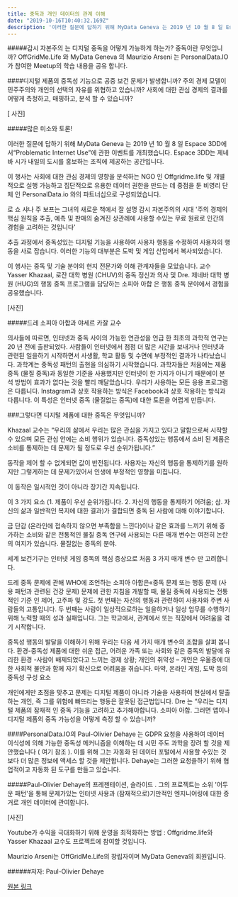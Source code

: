```yaml
---
title: 중독과 개인 데이터의 관계 이해
date: "2019-10-16T10:40:32.169Z"
description: '이러한 질문에 답하기 위해 MyData Geneva 는 2019 년 10 월 8 일 Espace 3DD에서“Problematic Internet Use”에 관한 이벤트를 개최했습니다...'
---
```


#####감시 자본주의 는 디지털 중독을 어떻게 가능하게 하는가? 중독이란 무엇입니까? OffGridMe.Life 와 MyData Geneva 의 Maurizio Arseni 는 PersonalData.IO가 참여한 Meetup의 학습 내용을 공유 합니다.

####디지털 제품의 중독성 기능으로 공중 보건 문제가 발생합니까? 주의 경제 모델이 민주주의와 개인의 선택의 자유를 위협하고 있습니까? 사회에 대한 관심 경제의 결과를 어떻게 측정하고, 매핑하고, 분석 할 수 있습니까?

[ 사진]

#####많은 미소와 토론!

이러한 질문에 답하기 위해 MyData Geneva 는 2019 년 10 월 8 일 Espace 3DD에서“Problematic Internet Use”에 관한 이벤트를 개최했습니다. Espace 3DD는 제네바 시가 내일의 도시를 홍보하는 조직에 제공하는 공간입니다.

이 행사는 사회에 대한 관심 경제의 영향을 분석하는 NGO 인 Offgridme.life 및 개별적으로 실행 가능하고 집단적으로 유용한 데이터 권한을 만드는 데 중점을 둔 비영리 단체 인 PersonalData.io 와의 파트너십으로 구성되었습니다.

로 쇼 샤나 주 보프는 그녀의 새로운 책에서 잘 설명 감시 자본주의의 시대 '주의 경제의 핵심 원칙을 추출, 예측 및 판매의 숨겨진 상관례에 사용할 수있는 무료 원료로 인간의 경험을 고려하는 것입니다'

추출 과정에서 중독성있는 디지털 기능을 사용하여 사용자 행동을 수정하여 사용자의 행동을 사로 잡습니다. 이러한 기능의 대부분은 도박 및 게임 산업에서 복사되었습니다.

이 행사는 중독 및 기술 분야의 현지 전문가와 이해 관계자들을 모았습니다. 교수   Yasser Khazaal, 로잔 대학 병원 (CHUV)의 중독 정신과 의사 및 Dre. 제네바 대학 병원 (HUG)의 행동 중독 프로그램을 담당하는 소피아 아합 은 행동 중독 분야에서 경험을 공유했습니다.

[사진]

#####드레 소피아 아합과 야세르 카잘 교수

의사들에 따르면, 인터넷과 중독 사이의 가능한 연관성을 언급 한 최초의 과학적 연구는 20 년 전에 출판되었다. 사람들이 인터넷에서 점점 더 많은 시간을 보내거나 인터넷과 관련된 일을하기 시작하면서 사생활, 학교 활동 및 수면에 부정적인 결과가 나타났습니다. 과학계는 중독성 패턴의 출현을 의심하기 시작했습니다. 과학자들은 처음에는 제품 중독 (물질 중독)과 동일한 기준을 사용했지만 인터넷이 한 가지가 아니기 때문에이 분석 방법이 효과가 없다는 것을 빨리 깨달았습니다. 우리가 사용하는 모든 응용 프로그램은 다릅니다. Instagram과 상호 작용하는 방식은 Facebook과 상호 작용하는 방식과 다릅니다. 이 특성은 인터넷 중독 (물질없는 중독)에 대한 토론을 어렵게 만듭니다.

###그렇다면 디지털 제품에 대한 중독은 무엇입니까?

Khazaal 교수는 “우리의 삶에서 우리는 많은 관심을 가지고 있다고 말함으로써 시작할 수 있으며 모든 관심 안에는 소비 행위가 있습니다. 중독성있는 행동에서 소비 된 제품은 소비를 통제하는 데 문제가 될 정도로 우선 순위가됩니다.”

동작을 제어 할 수 없게되면 값이 반전됩니다. 사용자는 자신의 행동을 통제하기를 원하지만 그렇게하는 데 문제가있어서 인생에 부정적인 영향을 미칩니다.

이 동작은 일시적인 것이 아니라 장기간 지속됩니다.

이 3 가지 요소 (1. 제품이 우선 순위가됩니다. 2. 자신의 행동을 통제하기 어려움; 삼. 자신의 삶과 일반적인 복지에 대한 결과)가 결합되면 중독 된 사람에 대해 이야기합니다.

금 단감 (온라인에 접속하지 않으면 부족함을 느낀다)이나 같은 효과를 느끼기 위해 증가하는 소비와 같은 전통적인 물질 중독 연구에 사용되는 다른 매개 변수는 여전히 논란의 여지가 있습니다. 물질없는 중독의 분야.

세계 보건기구는 인터넷 게임 중독의 핵심 증상으로 처음 3 가지 매개 변수 만 고려합니다.

드레 중독 문제에 관해 WHO에 조언하는 소피아 아합은«중독 문제 또는 행동 문제 (사용 패턴과 관련된 건강 문제) 문제에 관한 지침을 개발할 때, 물질 중독에 사용되는 전통적인 기준 인 제어, 고주파 및 강도. 첫 번째는 자신의 행동과 관련하여 사용자와 주변 사람들의 고통입니다. 두 번째는 사람이 일상적으로하는 일을하거나 일상 업무를 수행하기 위해 노력할 때의 성과 실패입니다. 그는 학교에서, 관계에서 또는 직장에서 어려움을 겪기 시작합니다.

중독성 행동의 발달을 이해하기 위해 우리는 다음 세 가지 매개 변수의 조합을 살펴 봅니다. 환경-중독성 제품에 대한 쉬운 접근, 어려운 가족 또는 사회와 같은 중독의 발달에 유리한 환경 -사람이 배제되었다고 느끼는 경제 상황; 개인의 취약성 – 개인은 우울증에 대한 사회적 불안과 함께 자기 확신으로 어려움을 겪습니다. 마약, 온라인 게임, 도박 등의 중독성 구성 요소

개인에게만 초점을 맞추고 문제는 디지털 제품이 아니라 기술을 사용하여 현실에서 탈출하는 개인, 즉 그를 위험에 빠뜨리는 행동은 잘못된 접근법입니다. Dre 는 “우리는 디지털 제품의 잠재적 인 중독 기능을 고려하고 추가해야합니다. 소피아 아합.
그러면 앱이나 디지털 제품의 중독 가능성을 어떻게 측정 할 수 있습니까?

####PersonalData.IO의 Paul-Olivier Dehaye 는 GDPR 요청을 사용하여 데이터 이식성에 의해 가능한 중독성 메커니즘을 이해하는 데 시민 주도 과학을 장려 할 것을 제안했습니다 ( 여기 참조 ). 이를 위해 그는 자동화 된 데이터 포털에서 사용할 수있는 것보다 더 많은 정보에 액세스 할 것을 제안합니다. Dehaye는 그러한 요청을하기 위해 협업적이고 자동화 된 도구를 만들고 있습니다.

#####Paul-Olivier Dehaye의 프레젠테이션, 슬라이드 .
그의 프로젝트는 소위 '어두운 패턴'을 통해 문제가있는 인터넷 사용과 (잠재적으로)기만적인 엔지니어링에 대한 증거로 개인 데이터에 관여합니다.

[사진]

Youtube가 수익을 극대화하기 위해 운영을 최적화하는 방법 :
Offgridme.life와 Yasser Khazaal 교수도 프로젝트에 참여할 것입니다.

Maurizio Arseni는 OffGridMe.Life의 창립자이며 MyData Geneva의 회원입니다.

######저자: Paul-Olivier Dehaye

[원본 링크](https://medium.com/personaldata-io/addiction-and-technology-understanding-the-links-20062ed4f44c)
